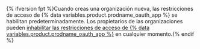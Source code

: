{% ifversion fpt %}Cuando creas una organización nueva, las restricciones de acceso de {% data variables.product.prodname_oauth_app %} se habilitan predeterminadamente. Los propietarios de las organizaciones pueden [inhabilitar las restricciones de acceso de {% data variables.product.prodname_oauth_app %}](/articles/disabling-oauth-app-access-restrictions-for-your-organization) en cualquier momento.{% endif %}
